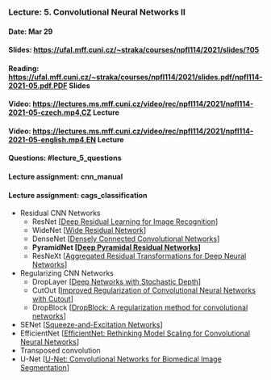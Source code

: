 ### Lecture: 5. Convolutional Neural Networks II
#### Date: Mar 29
#### Slides: https://ufal.mff.cuni.cz/~straka/courses/npfl114/2021/slides/?05
#### Reading: https://ufal.mff.cuni.cz/~straka/courses/npfl114/2021/slides.pdf/npfl114-2021-05.pdf,PDF Slides
#### Video: https://lectures.ms.mff.cuni.cz/video/rec/npfl114/2021/npfl114-2021-05-czech.mp4,CZ Lecture
#### Video: https://lectures.ms.mff.cuni.cz/video/rec/npfl114/2021/npfl114-2021-05-english.mp4,EN Lecture
#### Questions: #lecture_5_questions
#### Lecture assignment: cnn_manual
#### Lecture assignment: cags_classification

- Residual CNN Networks
  - ResNet [[Deep Residual Learning for Image Recognition](https://arxiv.org/abs/1512.03385)]
  - WideNet [[Wide Residual Network](https://arxiv.org/abs/1605.07146)]
  - DenseNet [[Densely Connected Convolutional Networks](https://arxiv.org/abs/1608.06993)]
  - **PyramidNet [[Deep Pyramidal Residual Networks](https://arxiv.org/abs/1610.02915)]**
  - ResNeXt [[Aggregated Residual Transformations for Deep Neural Networks](https://arxiv.org/abs/1611.05431)]
- Regularizing CNN Networks
  - DropLayer [[Deep Networks with Stochastic Depth](https://arxiv.org/abs/1603.09382)]
  - CutOut [[Improved Regularization of Convolutional Neural Networks with Cutout](https://arxiv.org/abs/1708.04552)]
  - DropBlock [[DropBlock: A regularization method for convolutional networks](https://arxiv.org/abs/1810.12890)]
- SENet [[Squeeze-and-Excitation Networks](https://arxiv.org/abs/1709.01507)]
- EfficientNet [[EfficientNet: Rethinking Model Scaling for Convolutional Neural Networks](https://arxiv.org/abs/1905.11946)]
- Transposed convolution
- U-Net [[U-Net: Convolutional Networks for Biomedical Image Segmentation](https://arxiv.org/abs/1505.04597)]
